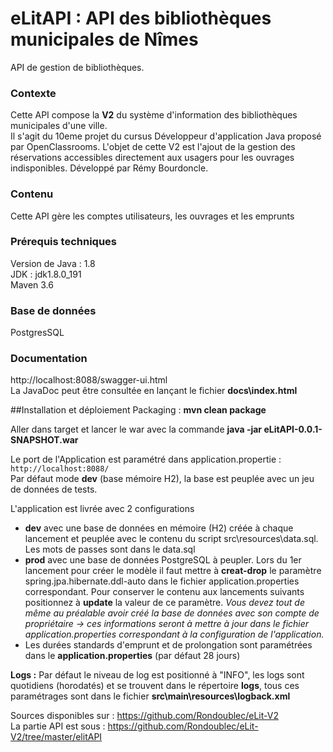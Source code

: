 # eLitAPI : API des bibliothèques municipales de Nîmes
API de gestion de bibliothèques.

### Contexte  
Cette API compose la **V2** du système d'information des bibliothèques municipales d'une ville.  
Il s'agit du 10eme projet du cursus Développeur d'application Java proposé par OpenClassrooms.
L'objet de cette V2 est l'ajout de la gestion des réservations accessibles directement aux usagers pour les ouvrages indisponibles.
Développé par Rémy Bourdoncle.  

### Contenu
Cette API gère les comptes utilisateurs, les ouvrages et les emprunts

### Prérequis techniques 
Version de Java : 1.8  
JDK : jdk1.8.0_191  
Maven 3.6  
### Base de données  
PostgresSQL

### Documentation
http://localhost:8088/swagger-ui.html  
La JavaDoc peut être consultée en lançant le fichier **docs\index.html**  

##Installation et déploiement
Packaging : **mvn clean package**

Aller dans target et lancer le war avec la commande
**java -jar eLitAPI-0.0.1-SNAPSHOT.war**

Le port de l'Application est paramétré dans application.propertie  : `http://localhost:8088/`  
Par défaut mode **dev** (base mémoire H2), la base est peuplée avec un jeu de données de tests.  
  
L'application est livrée avec 2 configurations   
- **dev** avec une base de données en mémoire (H2) créée à chaque lancement et peuplée avec le contenu du script src\resources\data.sql.  
 Les mots de passes sont dans le data.sql  
- **prod** avec une base de données PostgreSQL à peupler. Lors du 1er lancement pour créer le modèle il faut mettre à **creat-drop** le paramètre spring.jpa.hibernate.ddl-auto dans le fichier application.properties correspondant.
Pour conserver le contenu aux lancements suivants positionnez à **update** la valeur de ce paramètre.
*Vous devez tout de même au préalable avoir créé la base de données avec son compte de propriétaire -> ces informations seront à mettre à jour dans le fichier application.properties correspondant à la configuration de l'application.*
- Les durées standards d'emprunt et de prolongation sont paramétrées dans le **application.properties** (par défaut 28 jours)


**Logs :** Par défaut le niveau de log est positionné à "INFO", les logs sont quotidiens (horodatés) et se trouvent dans le répertoire **logs**, tous ces paramétrages sont dans le fichier **src\main\resources\logback.xml**

Sources disponibles sur : https://github.com/Rondoublec/eLit-V2  
La partie API est sous :  https://github.com/Rondoublec/eLit-V2/tree/master/elitAPI

